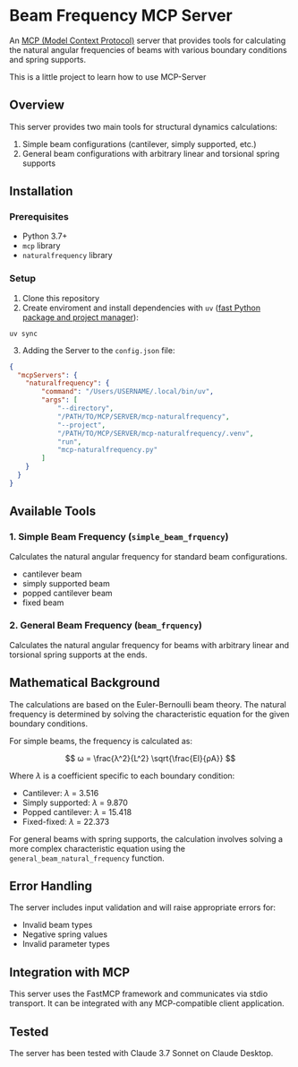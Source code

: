 # Beam Frequency MCP Server

An [MCP (Model Context Protocol)](https://modelcontextprotocol.io/introduction)  server that provides tools for calculating the natural angular frequencies of beams with various boundary conditions and spring supports.

This is a little project to learn how to use MCP-Server

## Overview

This server provides two main tools for structural dynamics calculations:
1. Simple beam configurations (cantilever, simply supported, etc.)
2. General beam configurations with arbitrary linear and torsional spring supports

## Installation

### Prerequisites
- Python 3.7+
- `mcp` library
- `naturalfrequency` library

### Setup
1. Clone this repository
2. Create enviroment and install dependencies with `uv` ([fast Python package and project manager](https://docs.astral.sh/uv/)):
````
uv sync
````
3. Adding the Server to the `config.json` file:
````json
{
  "mcpServers": {
    "naturalfrequency": {
        "command": "/Users/USERNAME/.local/bin/uv",
        "args": [
            "--directory",
            "/PATH/TO/MCP/SERVER/mcp-naturalfrequency",
            "--project",
            "/PATH/TO/MCP/SERVER/mcp-naturalfrequency/.venv",
            "run",
            "mcp-naturalfrequency.py"
        ]
    }
  }
}
````

## Available Tools

### 1. Simple Beam Frequency (`simple_beam_frquency`)

Calculates the natural angular frequency for standard beam configurations.

- cantilever beam
- simply supported beam
- popped cantilever beam
- fixed beam

### 2. General Beam Frequency (`beam_frquency`)

Calculates the natural angular frequency for beams with arbitrary linear and torsional spring supports at the ends.

## Mathematical Background

The calculations are based on the Euler-Bernoulli beam theory. The natural frequency is determined by solving the characteristic equation for the given boundary conditions.

For simple beams, the frequency is calculated as:

$$
ω = \frac{λ^2}{L^2}  \sqrt{\frac{EI}{ρA}}
$$

Where $\lambda$ is a coefficient specific to each boundary condition:
- Cantilever: $\lambda$ = 3.516
- Simply supported: $\lambda$ = 9.870
- Popped cantilever: $\lambda$ = 15.418
- Fixed-fixed: $\lambda$ = 22.373

For general beams with spring supports, the calculation involves solving a more complex characteristic equation using the `general_beam_natural_frequency` function.

## Error Handling

The server includes input validation and will raise appropriate errors for:
- Invalid beam types
- Negative spring values
- Invalid parameter types

## Integration with MCP

This server uses the FastMCP framework and communicates via stdio transport. It can be integrated with any MCP-compatible client application.

## Tested

The server has been tested with Claude 3.7 Sonnet on Claude Desktop.